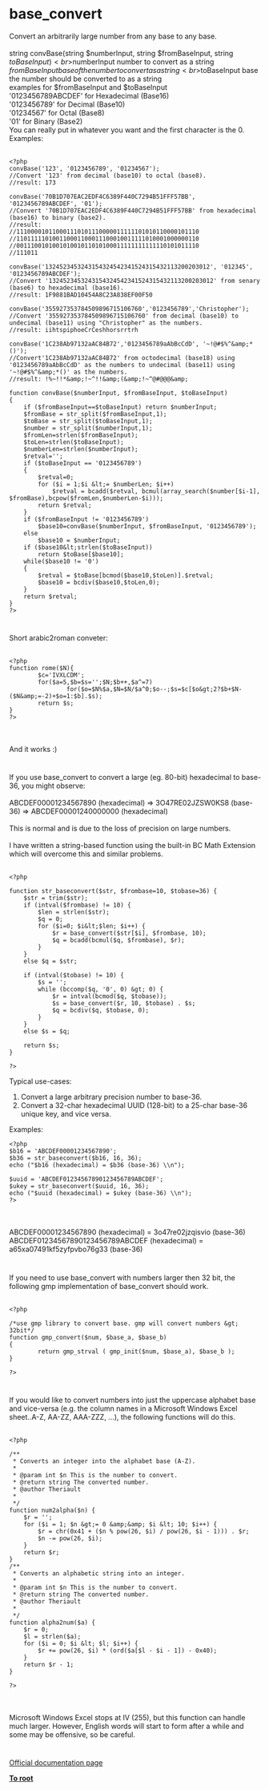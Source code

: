 # base_convert



Convert an arbitrarily large number from any base to any base.<br><br>string convBase(string $numberInput, string $fromBaseInput, string $toBaseInput)<br>$numberInput number to convert as a string<br>$fromBaseInput base of the number to convert as a string<br>$toBaseInput base the number should be converted to as a string<br>examples for $fromBaseInput and $toBaseInput<br>&apos;0123456789ABCDEF&apos; for Hexadecimal (Base16)<br>&apos;0123456789&apos; for Decimal (Base10)<br>&apos;01234567&apos; for Octal (Base8)<br>&apos;01&apos; for Binary (Base2) <br>You can really put in whatever you want and the first character is the 0.<br>Examples:<br><br>

```
<?php 
convBase('123', '0123456789', '01234567'); 
//Convert '123' from decimal (base10) to octal (base8).
//result: 173

convBase('70B1D707EAC2EDF4C6389F440C7294B51FFF57BB', '0123456789ABCDEF', '01');
//Convert '70B1D707EAC2EDF4C6389F440C7294B51FFF57BB' from hexadecimal (base16) to binary (base2).
//result: 
//111000010110001110101110000011111101010110000101110
//110111110100110001100011100010011111010001000000110
//001110010100101001011010100011111111111110101011110
//111011

convBase('1324523453243154324542341524315432113200203012', '012345', '0123456789ABCDEF');
//Convert '1324523453243154324542341524315432113200203012' from senary (base6) to hexadecimal (base16).
//result: 1F9881BAD10454A8C23A838EF00F50

convBase('355927353784509896715106760','0123456789','Christopher');
//Convert '355927353784509896715106760' from decimal (base10) to undecimal (base11) using "Christopher" as the numbers.
//result: iihtspiphoeCrCeshhorsrrtrh

convBase('1C238Ab97132aAC84B72','0123456789aAbBcCdD', '~!@#$%^&amp;*()');
//Convert'1C238Ab97132aAC84B72' from octodecimal (base18) using '0123456789aAbBcCdD' as the numbers to undecimal (base11) using '~!@#$%^&amp;*()' as the numbers.
//result: !%~!!*&amp;!~^!!&amp;(&amp;!~^@#@@@&amp;

function convBase($numberInput, $fromBaseInput, $toBaseInput)
{
    if ($fromBaseInput==$toBaseInput) return $numberInput;
    $fromBase = str_split($fromBaseInput,1);
    $toBase = str_split($toBaseInput,1);
    $number = str_split($numberInput,1);
    $fromLen=strlen($fromBaseInput);
    $toLen=strlen($toBaseInput);
    $numberLen=strlen($numberInput);
    $retval='';
    if ($toBaseInput == '0123456789')
    {
        $retval=0;
        for ($i = 1;$i &lt;= $numberLen; $i++)
            $retval = bcadd($retval, bcmul(array_search($number[$i-1], $fromBase),bcpow($fromLen,$numberLen-$i)));
        return $retval;
    }
    if ($fromBaseInput != '0123456789')
        $base10=convBase($numberInput, $fromBaseInput, '0123456789');
    else
        $base10 = $numberInput;
    if ($base10&lt;strlen($toBaseInput))
        return $toBase[$base10];
    while($base10 != '0')
    {
        $retval = $toBase[bcmod($base10,$toLen)].$retval;
        $base10 = bcdiv($base10,$toLen,0);
    }
    return $retval;
}
?>
```
  

#

Short arabic2roman conveter:<br><br>

```
<?php
function rome($N){
        $c='IVXLCDM';
        for($a=5,$b=$s='';$N;$b++,$a^=7)
                for($o=$N%$a,$N=$N/$a^0;$o--;$s=$c[$o&gt;2?$b+$N-($N&amp;=-2)+$o=1:$b].$s);
        return $s;
}
?>
```
<br><br>And it works :)  

#

If you use base_convert to convert a large (eg. 80-bit) hexadecimal to base-36, you might observe:<br><br>ABCDEF00001234567890 (hexadecimal) =&gt; 3O47RE02JZSW0KS8 (base-36) =&gt; ABCDEF00001240000000 (hexadecimal)<br><br>This is normal and is due to the loss of precision on large numbers.<br><br>I have written a string-based function using the built-in BC Math Extension which will overcome this and similar problems.<br><br>

```
<?php

function str_baseconvert($str, $frombase=10, $tobase=36) {
    $str = trim($str);
    if (intval($frombase) != 10) {
        $len = strlen($str);
        $q = 0;
        for ($i=0; $i&lt;$len; $i++) {
            $r = base_convert($str[$i], $frombase, 10);
            $q = bcadd(bcmul($q, $frombase), $r);
        }
    }
    else $q = $str;
 
    if (intval($tobase) != 10) {
        $s = '';
        while (bccomp($q, '0', 0) &gt; 0) {
            $r = intval(bcmod($q, $tobase));
            $s = base_convert($r, 10, $tobase) . $s;
            $q = bcdiv($q, $tobase, 0);
        }
    }
    else $s = $q;
 
    return $s;
}

?>
```


Typical use-cases:
1.  Convert a large arbitrary precision number to base-36.
2.  Convert a 32-char hexadecimal UUID (128-bit) to a 25-char base-36 unique key, and vice versa.

Examples:



```
<?php
$b16 = 'ABCDEF00001234567890';
$b36 = str_baseconvert($b16, 16, 36);
echo ("$b16 (hexadecimal) = $b36 (base-36) \\n");

$uuid = 'ABCDEF01234567890123456789ABCDEF';
$ukey = str_baseconvert($uuid, 16, 36);
echo ("$uuid (hexadecimal) = $ukey (base-36) \\n");
?>
```
<br><br>ABCDEF00001234567890 (hexadecimal) = 3o47re02jzqisvio (base-36) <br>ABCDEF01234567890123456789ABCDEF (hexadecimal) = a65xa07491kf5zyfpvbo76g33 (base-36)  

#

If you need to use base_convert with numbers larger then 32 bit, the following gmp implementation of base_convert should work.<br><br>

```
<?php

/*use gmp library to convert base. gmp will convert numbers &gt; 32bit*/
function gmp_convert($num, $base_a, $base_b)
{
        return gmp_strval ( gmp_init($num, $base_a), $base_b );
}

?>
```
  

#

If you would like to convert numbers into just the uppercase alphabet base and vice-versa (e.g. the column names in a Microsoft Windows Excel sheet..A-Z, AA-ZZ, AAA-ZZZ, ...), the following functions will do this.<br><br>

```
<?php

/**
 * Converts an integer into the alphabet base (A-Z).
 *
 * @param int $n This is the number to convert.
 * @return string The converted number.
 * @author Theriault
 * 
 */
function num2alpha($n) {
    $r = '';
    for ($i = 1; $n &gt;= 0 &amp;&amp; $i &lt; 10; $i++) {
        $r = chr(0x41 + ($n % pow(26, $i) / pow(26, $i - 1))) . $r;
        $n -= pow(26, $i);
    }
    return $r;
}
/**
 * Converts an alphabetic string into an integer.
 *
 * @param int $n This is the number to convert.
 * @return string The converted number.
 * @author Theriault
 * 
 */
function alpha2num($a) {
    $r = 0;
    $l = strlen($a);
    for ($i = 0; $i &lt; $l; $i++) {
        $r += pow(26, $i) * (ord($a[$l - $i - 1]) - 0x40);
    }
    return $r - 1;
}

?>
```
<br><br>Microsoft Windows Excel stops at IV (255), but this function can handle much larger. However, English words will start to form after a while and some may be offensive, so be careful.  

#

[Official documentation page](https://www.php.net/manual/en/function.base-convert.php)

**[To root](/README.md)**